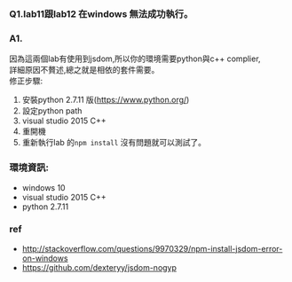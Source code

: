 ### Q1.lab11跟lab12 在windows 無法成功執行。
### A1.
因為這兩個lab有使用到jsdom,所以你的環境需要python與c++ complier,  
詳細原因不贅述,總之就是相依的套件需要。  
修正步驟:  
1.  安裝python 2.7.11 版(https://www.python.org/)  
2.  設定python path  
3.  visual studio 2015 C++  
4.  重開機  
5.  重新執行lab 的`npm install` 沒有問題就可以測試了。  

### 環境資訊:
- windows 10  
- visual studio 2015 C++
- python 2.7.11 
### ref
- http://stackoverflow.com/questions/9970329/npm-install-jsdom-error-on-windows
- https://github.com/dexteryy/jsdom-nogyp
